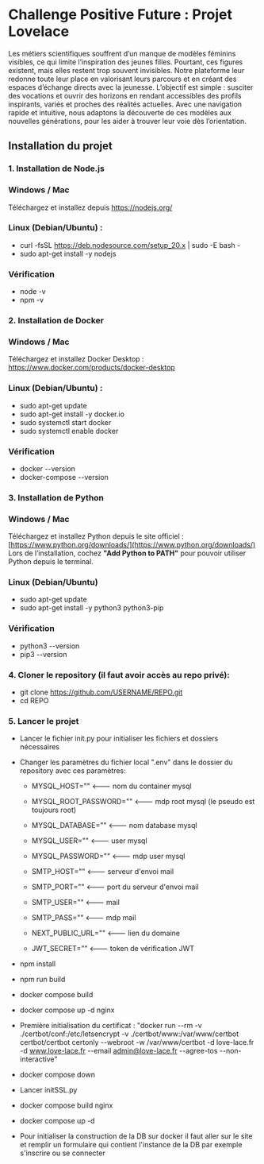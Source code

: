 # Challenge Positive Future : Projet Lovelace

Les métiers scientifiques souffrent d’un manque de modèles féminins visibles, ce qui limite l’inspiration des jeunes filles. Pourtant, ces figures existent, mais elles restent trop souvent invisibles. Notre plateforme leur redonne toute leur place en valorisant leurs parcours et en créant des espaces d’échange directs avec la jeunesse. L’objectif est simple : susciter des vocations et ouvrir des horizons en rendant accessibles des profils inspirants, variés et proches des réalités actuelles. Avec une navigation rapide et intuitive, nous adaptons la découverte de ces modèles aux nouvelles générations, pour les aider à trouver leur voie dès l’orientation.

## Installation du projet

### 1. Installation de Node.js

### Windows / Mac 
Téléchargez et installez depuis https://nodejs.org/

### Linux (Debian/Ubuntu) :
- curl -fsSL https://deb.nodesource.com/setup_20.x | sudo -E bash -
- sudo apt-get install -y nodejs

### Vérification
- node -v
- npm -v

### 2. Installation de Docker

### Windows / Mac 
Téléchargez et installez Docker Desktop : https://www.docker.com/products/docker-desktop

### Linux (Debian/Ubuntu) :
- sudo apt-get update
- sudo apt-get install -y docker.io
- sudo systemctl start docker
- sudo systemctl enable docker
 
### Vérification
- docker --version
- docker-compose --version

### 3. Installation de Python

### Windows / Mac
Téléchargez et installez Python depuis le site officiel : [https://www.python.org/downloads/](https://www.python.org/downloads/)  
Lors de l’installation, cochez **"Add Python to PATH"** pour pouvoir utiliser Python depuis le terminal.

### Linux (Debian/Ubuntu)
- sudo apt-get update
- sudo apt-get install -y python3 python3-pip

### Vérification
- python3 --version
- pip3 --version

### 4. Cloner le repository (il faut avoir accès au repo privé):
- git clone https://github.com/USERNAME/REPO.git
- cd REPO

### 5. Lancer le projet
- Lancer le fichier init.py pour initialiser les fichiers et dossiers nécessaires

- Changer les paramètres du fichier local ".env" dans le dossier du repository avec ces paramètres:
    - MYSQL_HOST=""               <--- nom du container mysql
    - MYSQL_ROOT_PASSWORD=""      <--- mdp root mysql (le pseudo est toujours root)
    - MYSQL_DATABASE=""           <--- nom database mysql
    - MYSQL_USER=""               <--- user mysql
    - MYSQL_PASSWORD=""           <--- mdp user mysql

    - SMTP_HOST=""                <--- serveur d'envoi mail
    - SMTP_PORT=""                <--- port du serveur d'envoi mail
    - SMTP_USER=""                <--- mail
    - SMTP_PASS=""                <--- mdp mail
    - NEXT_PUBLIC_URL=""          <--- lien du domaine 

    - JWT_SECRET=""               <--- token de vérification JWT 

- npm install
- npm run build
- docker compose build
- docker compose up -d nginx
- Première initialisation du certificat : "docker run --rm -v ./certbot/conf:/etc/letsencrypt -v ./certbot/www:/var/www/certbot certbot/certbot certonly --webroot -w /var/www/certbot -d love-lace.fr -d www.love-lace.fr --email admin@love-lace.fr --agree-tos --non-interactive"
- docker compose down
- Lancer initSSL.py
- docker compose build nginx
- docker compose up -d
- Pour initialiser la construction de la DB sur docker il faut aller sur le site et remplir un formulaire qui contient l'instance de la DB par exemple s'inscrire ou se connecter

